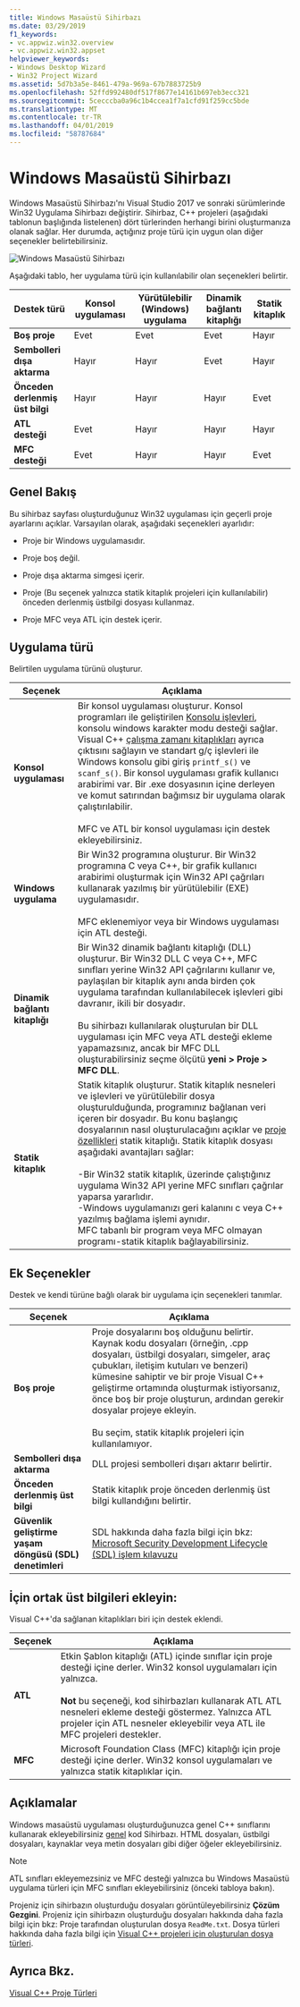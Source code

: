```yaml
---
title: Windows Masaüstü Sihirbazı
ms.date: 03/29/2019
f1_keywords:
- vc.appwiz.win32.overview
- vc.appwiz.win32.appset
helpviewer_keywords:
- Windows Desktop Wizard
- Win32 Project Wizard
ms.assetid: 5d7b3a5e-8461-479a-969a-67b7883725b9
ms.openlocfilehash: 52ffd992480df517f8677e14161b697eb3ecc321
ms.sourcegitcommit: 5cecccba0a96c1b4ccea1f7a1cfd91f259cc5bde
ms.translationtype: MT
ms.contentlocale: tr-TR
ms.lasthandoff: 04/01/2019
ms.locfileid: "58787684"
---
```

# <a name="windows-desktop-wizard"></a>Windows Masaüstü Sihirbazı

Windows Masaüstü Sihirbazı'nı Visual Studio 2017 ve sonraki sürümlerinde Win32 Uygulama Sihirbazı değiştirir. Sihirbaz, C++ projeleri (aşağıdaki tablonun başlığında listelenen) dört türlerinden herhangi birini oluşturmanıza olanak sağlar. Her durumda, açtığınız proje türü için uygun olan diğer seçenekler belirtebilirsiniz. 

   ![Windows Masaüstü Sihirbazı](media/windows-desktop-wizard.png)

Aşağıdaki tablo, her uygulama türü için kullanılabilir olan seçenekleri belirtir.

|Destek türü|Konsol uygulaması|Yürütülebilir (Windows) uygulama|Dinamik bağlantı kitaplığı|Statik kitaplık|
|---------------------|-------------------------|----------------------------------------|---------------------------|--------------------|
|**Boş proje**|Evet|Evet|Evet|Hayır|
|**Sembolleri dışa aktarma**|Hayır|Hayır|Evet|Hayır|
|**Önceden derlenmiş üst bilgi**|Hayır|Hayır|Hayır|Evet|
|**ATL desteği**|Evet|Hayır|Hayır|Hayır|
|**MFC desteği**|Evet|Hayır|Hayır|Evet|

## <a name="overview"></a>Genel Bakış

Bu sihirbaz sayfası oluşturduğunuz Win32 uygulaması için geçerli proje ayarlarını açıklar. Varsayılan olarak, aşağıdaki seçenekleri ayarlıdır:

- Proje bir Windows uygulamasıdır.

- Proje boş değil.

- Proje dışa aktarma simgesi içerir.

- Proje (Bu seçenek yalnızca statik kitaplık projeleri için kullanılabilir) önceden derlenmiş üstbilgi dosyası kullanmaz.

- Proje MFC veya ATL için destek içerir.

## <a name="application-type"></a>Uygulama türü

Belirtilen uygulama türünü oluşturur.

|Seçenek|Açıklama|
|------------|-----------------|
|**Konsol uygulaması**|Bir konsol uygulaması oluşturur. Konsol programları ile geliştirilen [Konsolu işlevleri](https://msdn.microsoft.com/library/ms813137.aspx), konsolu windows karakter modu desteği sağlar. Visual C++ [çalışma zamanı kitaplıkları](../c-runtime-library/c-run-time-library-reference.md) ayrıca çıktısını sağlayın ve standart g/ç işlevleri ile Windows konsolu gibi giriş `printf_s()` ve `scanf_s()`. Bir konsol uygulaması grafik kullanıcı arabirimi var. Bir .exe dosyasının içine derleyen ve komut satırından bağımsız bir uygulama olarak çalıştırılabilir.<br /><br /> MFC ve ATL bir konsol uygulaması için destek ekleyebilirsiniz.|
|**Windows uygulama**|Bir Win32 programına oluşturur. Bir Win32 programına C veya C++, bir grafik kullanıcı arabirimi oluşturmak için Win32 API çağrıları kullanarak yazılmış bir yürütülebilir (EXE) uygulamasıdır.<br /><br /> MFC eklenemiyor veya bir Windows uygulaması için ATL desteği.|
|**Dinamik bağlantı kitaplığı**|Bir Win32 dinamik bağlantı kitaplığı (DLL) oluşturur. Bir Win32 DLL C veya C++, MFC sınıfları yerine Win32 API çağrılarını kullanır ve, paylaşılan bir kitaplık aynı anda birden çok uygulama tarafından kullanılabilecek işlevleri gibi davranır, ikili bir dosyadır.<br /><br /> Bu sihirbazı kullanılarak oluşturulan bir DLL uygulaması için MFC veya ATL desteği ekleme yapamazsınız, ancak bir MFC DLL oluşturabilirsiniz seçme ölçütü **yeni > Proje > MFC DLL**.|
|**Statik kitaplık**|Statik kitaplık oluşturur. Statik kitaplık nesneleri ve işlevleri ve yürütülebilir dosya oluşturulduğunda, programınız bağlanan veri içeren bir dosyadır. Bu konu başlangıç dosyalarının nasıl oluşturulacağını açıklar ve [proje özellikleri](../build/reference/property-pages-visual-cpp.md) statik kitaplığı. Statik kitaplık dosyası aşağıdaki avantajları sağlar:<br /><br />-Bir Win32 statik kitaplık, üzerinde çalıştığınız uygulama Win32 API yerine MFC sınıfları çağrılar yaparsa yararlıdır.<br />-Windows uygulamanızı geri kalanını c veya C++ yazılmış bağlama işlemi aynıdır.<br />MFC tabanlı bir program veya MFC olmayan programı-statik kitaplık bağlayabilirsiniz.|

## <a name="additional-options"></a>Ek Seçenekler

Destek ve kendi türüne bağlı olarak bir uygulama için seçenekleri tanımlar.

|Seçenek|Açıklama|
|------------|-----------------|
|**Boş proje**|Proje dosyalarını boş olduğunu belirtir. Kaynak kodu dosyaları (örneğin, .cpp dosyaları, üstbilgi dosyaları, simgeler, araç çubukları, iletişim kutuları ve benzeri) kümesine sahiptir ve bir proje Visual C++ geliştirme ortamında oluşturmak istiyorsanız, önce boş bir proje oluşturun, ardından gerekir dosyalar projeye ekleyin.<br /><br /> Bu seçim, statik kitaplık projeleri için kullanılamıyor.|
|**Sembolleri dışa aktarma**|DLL projesi sembolleri dışarı aktarır belirtir.|
|**Önceden derlenmiş üst bilgi**|Statik kitaplık proje önceden derlenmiş üst bilgi kullandığını belirtir.|
|**Güvenlik geliştirme yaşam döngüsü (SDL) denetimleri**|SDL hakkında daha fazla bilgi için bkz: [Microsoft Security Development Lifecycle (SDL) işlem kılavuzu](../build/reference/sdl-enable-additional-security-checks.md)|

## <a name="add-common-headers-for"></a>İçin ortak üst bilgileri ekleyin:

Visual C++'da sağlanan kitaplıkları biri için destek eklendi.

|Seçenek|Açıklama|
|------------|-----------------|
|**ATL**|Etkin Şablon kitaplığı (ATL) içinde sınıflar için proje desteği içine derler. Win32 konsol uygulamaları için yalnızca.<br /><br /> **Not** bu seçeneği, kod sihirbazları kullanarak ATL ATL nesneleri ekleme desteği göstermez. Yalnızca ATL projeler için ATL nesneler ekleyebilir veya ATL ile MFC projeleri destekler.|
|**MFC**|Microsoft Foundation Class (MFC) kitaplığı için proje desteği içine derler. Win32 konsol uygulamaları ve yalnızca statik kitaplıklar için.|

## <a name="remarks"></a>Açıklamalar

Windows masaüstü uygulaması oluşturduğunuzca genel C++ sınıflarını kullanarak ekleyebilirsiniz [genel](../ide/generic-cpp-class-wizard.md) kod Sihirbazı. HTML dosyaları, üstbilgi dosyaları, kaynaklar veya metin dosyaları gibi diğer öğeler ekleyebilirsiniz.

> [!NOTE]
> ATL sınıfları ekleyemezsiniz ve MFC desteği yalnızca bu Windows Masaüstü uygulama türleri için MFC sınıfları ekleyebilirsiniz (önceki tabloya bakın).

Projeniz için sihirbazın oluşturduğu dosyaları görüntüleyebilirsiniz **Çözüm Gezgini**. Projeniz için sihirbazın oluşturduğu dosyaları hakkında daha fazla bilgi için bkz: Proje tarafından oluşturulan dosya `ReadMe.txt`. Dosya türleri hakkında daha fazla bilgi için [Visual C++ projeleri için oluşturulan dosya türleri](../build/reference/file-types-created-for-visual-cpp-projects.md).

## <a name="see-also"></a>Ayrıca Bkz.

[Visual C++ Proje Türleri](../build/reference/visual-cpp-project-types.md)